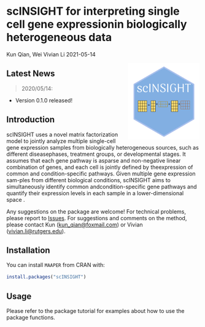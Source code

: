 scINSIGHT for interpreting single cell gene expressionin biologically heterogeneous data
================
Kun Qian, Wei Vivian Li
2021-05-14

<!-- README.md is generated from README.Rmd. Please edit that file -->
<img src="https://github.com/Vivianstats/data-pkg/raw/main/img/scINSIGHT.png" height="200" align="right" />

## Latest News

> 2020/05/14:

-   Version 0.1.0 released!

## Introduction

scINSIGHT uses a novel matrix factorization model to jointly analyze multiple single-cell gene expression samples from biologically heterogeneous sources, such as different diseasephases, treatment groups, or developmental stages. It assumes that each gene pathway is asparse and non-negative linear combination of genes, and each cell is jointly defined by theexpression of common and condition-specific pathways. Given multiple gene expression sam-ples from different biological conditions, scINSIGHT aims to simultaneously identify common andcondition-specific gene pathways and quantify their expression levels in each sample in a lower-dimensional space .

Any suggestions on the package are welcome! For technical problems, please report to [Issues](https://github.com/Vivianstats/scINSIGHT/issues). For suggestions and comments on the method, please contact Kun (<kun_qian@foxmail.com>) or Vivian (<vivian.li@rutgers.edu>).

## Installation

You can install `MAAPER` from CRAN with:

``` r
install.packages("scINSIGHT")
```

## Usage

Please refer to the package tutorial for examples about how to use the package functions.

